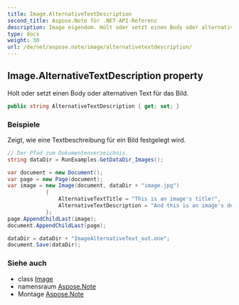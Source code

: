 ```yaml
---
title: Image.AlternativeTextDescription
second_title: Aspose.Note für .NET-API-Referenz
description: Image eigendom. Holt oder setzt einen Body oder alternativen Text für das Bild.
type: docs
weight: 30
url: /de/net/aspose.note/image/alternativetextdescription/
---
```

## Image.AlternativeTextDescription property

Holt oder setzt einen Body oder alternativen Text für das Bild.

```csharp
public string AlternativeTextDescription { get; set; }
```

### Beispiele

Zeigt, wie eine Textbeschreibung für ein Bild festgelegt wird.

```csharp
// Der Pfad zum Dokumentenverzeichnis.
string dataDir = RunExamples.GetDataDir_Images();

var document = new Document();
var page = new Page(document);
var image = new Image(document, dataDir + "image.jpg")
            {
                AlternativeTextTitle = "This is an image's title!",
                AlternativeTextDescription = "And this is an image's description!"
            };
page.AppendChildLast(image);
document.AppendChildLast(page);

dataDir = dataDir + "ImageAlternativeText_out.one";
document.Save(dataDir);
```

### Siehe auch

* class [Image](../)
* namensraum [Aspose.Note](../../image/)
* Montage [Aspose.Note](../../../)


